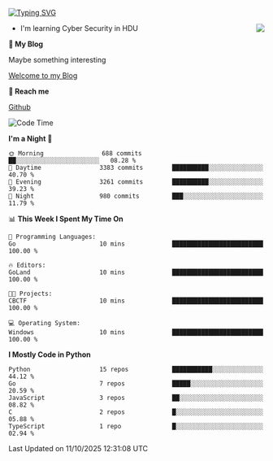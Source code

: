 [![Typing SVG](https://readme-typing-svg.herokuapp.com?font=Fira+Code&pause=1000&random=false&width=450&height=60&lines=Hello+%F0%9F%91%8B%F0%9F%8F%BB;I'm+JBNRZ)](https://git.io/typing-svg)

<a href="#">
  <img align="right" src="https://github-readme-stats.vercel.app/api?username=JBNRZ&show_icons=true&bg_color=15,f2f7fd,E0EAFC" />
</a>

- I'm learning Cyber Security in HDU

 **🌱 My Blog**

Maybe something interesting

[Welcome to my Blog](https://jbnrz.com.cn/)

 **💬 Reach me** 

[Github](https://github.com/JBNRZ)


<!--START_SECTION:waka-->
![Code Time](http://img.shields.io/badge/Code%20Time-1%2C403%20hrs%2051%20mins-blue)

**I'm a Night 🦉** 

```text
🌞 Morning                688 commits         ██░░░░░░░░░░░░░░░░░░░░░░░   08.28 % 
🌆 Daytime                3383 commits        ██████████░░░░░░░░░░░░░░░   40.70 % 
🌃 Evening                3261 commits        ██████████░░░░░░░░░░░░░░░   39.23 % 
🌙 Night                  980 commits         ███░░░░░░░░░░░░░░░░░░░░░░   11.79 % 
```


📊 **This Week I Spent My Time On** 

```text
💬 Programming Languages: 
Go                       10 mins             █████████████████████████   100.00 % 

🔥 Editors: 
GoLand                   10 mins             █████████████████████████   100.00 % 

🐱‍💻 Projects: 
CBCTF                    10 mins             █████████████████████████   100.00 % 

💻 Operating System: 
Windows                  10 mins             █████████████████████████   100.00 % 
```

**I Mostly Code in Python** 

```text
Python                   15 repos            ███████████░░░░░░░░░░░░░░   44.12 % 
Go                       7 repos             █████░░░░░░░░░░░░░░░░░░░░   20.59 % 
JavaScript               3 repos             ██░░░░░░░░░░░░░░░░░░░░░░░   08.82 % 
C                        2 repos             █░░░░░░░░░░░░░░░░░░░░░░░░   05.88 % 
TypeScript               1 repo              █░░░░░░░░░░░░░░░░░░░░░░░░   02.94 % 
```




 Last Updated on 11/10/2025 12:31:08 UTC
<!--END_SECTION:waka-->
